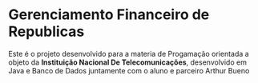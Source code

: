 <h1> Gerenciamento Financeiro de Republicas </h1>
Este é o projeto desenvolvido para a materia de Progamação orientada a objeto da <b>Instituição Nacional De Telecomunicações</b>, desenvolvido em Java e Banco de Dados juntamente com o aluno e parceiro <href="https://github.com/ArthurBuenoSilva"> Arthur Bueno </href>
